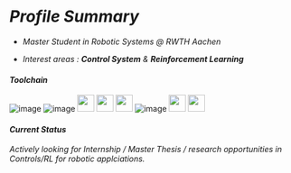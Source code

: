 # *Profile Summary* 

- *Master Student in Robotic Systems @ RWTH Aachen*

- *Interest areas : **Control System** & **Reinforcement Learning***

#### *Toolchain*
![image](https://user-images.githubusercontent.com/37906939/145715556-c2b351ce-b25b-4026-935f-da70d389f20d.png)
![image](https://user-images.githubusercontent.com/37906939/145715478-bf059eb2-5825-4d5d-8981-20550b524669.png)
<img src="https://upload.wikimedia.org/wikipedia/commons/2/21/Matlab_Logo.png" height="30">
<img src="https://upload.wikimedia.org/wikipedia/commons/thumb/9/9a/Visual_Studio_Code_1.35_icon.svg/2048px-Visual_Studio_Code_1.35_icon.svg.png" height="30">
<img src="https://pydata.org/london2018/media/sponsor_files/Anaconda_stacked_RGB.png" height="30">
![image](https://user-images.githubusercontent.com/37906939/145715482-1def2c4d-cd27-4db4-9189-719e31eea43e.png)
<img src="https://pytorch.org/assets/images/pytorch-logo.png" height="30">
<img src="https://gym.openai.com/assets/dist/home/footer/home-cta-d0fb5e0574.svg" height="30">

#### *Current Status*
*Actively looking for Internship / Master Thesis / research opportunities in Controls/RL for robotic applciations.*
